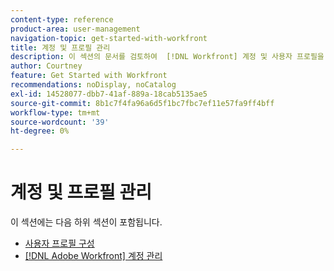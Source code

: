 ```yaml
---
content-type: reference
product-area: user-management
navigation-topic: get-started-with-workfront
title: 계정 및 프로필 관리
description: 이 섹션의 문서를 검토하여  [!DNL Workfront] 계정 및 사용자 프로필을 관리하는 방법을 알아보십시오.
author: Courtney
feature: Get Started with Workfront
recommendations: noDisplay, noCatalog
exl-id: 14528077-dbb7-41af-889a-18cab5135ae5
source-git-commit: 8b1c7f4fa96a6d5f1bc7fbc7ef11e57fa9ff4bff
workflow-type: tm+mt
source-wordcount: '39'
ht-degree: 0%

---
```


# 계정 및 프로필 관리

이 섹션에는 다음 하위 섹션이 포함됩니다.

* [사용자 프로필 구성](../../workfront-basics/manage-your-account-and-profile/configuring-your-user-profile/configure-user-profile.md)
* [&#x200B; [!DNL Adobe Workfront] 계정 관리](../../workfront-basics/manage-your-account-and-profile/managing-your-workfront-account/manage-workfront-account.md)
